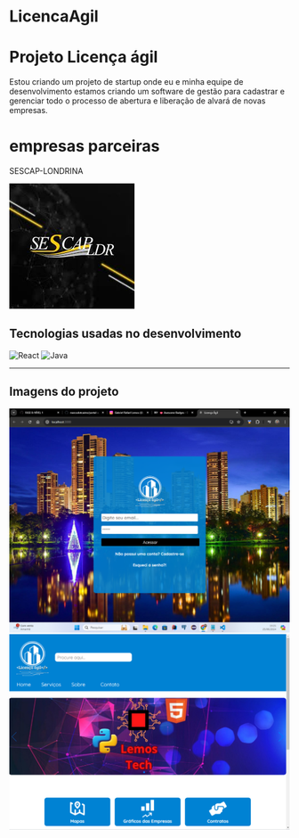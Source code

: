 # LicencaAgil

<h1>Projeto Licença ágil</h1>
<p>Estou criando um projeto de startup onde eu e minha equipe de desenvolvimento estamos criando um software de gestão para cadastrar e gerenciar todo o processo de abertura e liberação de alvará de novas empresas.</p>
<h1>empresas parceiras</h1>
<p>SESCAP-LONDRINA </p>
<img src="sescap.jpg"/>
<h2>Tecnologias usadas no desenvolvimento</h2>
<img src="https://img.shields.io/badge/React-20232A?style=for-the-badge&logo=react&logoColor=61DAFB" alt="React">
<img src="https://img.shields.io/badge/Java-ED8B00?style=for-the-badge&logo=openjdk&logoColor=white" alt="Java">
<hr>

<h2>Imagens do projeto</h2>
<img src="/Captura de tela 2024-06-25 152115.png" alt="Menu do software">
<img src="/home.png" alt="home_licença-ágil">
